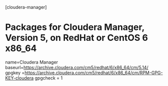 [cloudera-manager]
# Packages for Cloudera Manager, Version 5, on RedHat or CentOS 6 x86_64
name=Cloudera Manager
baseurl=https://archive.cloudera.com/cm5/redhat/6/x86_64/cm/5.14/
gpgkey =https://archive.cloudera.com/cm5/redhat/6/x86_64/cm/RPM-GPG-KEY-cloudera
gpgcheck = 1
